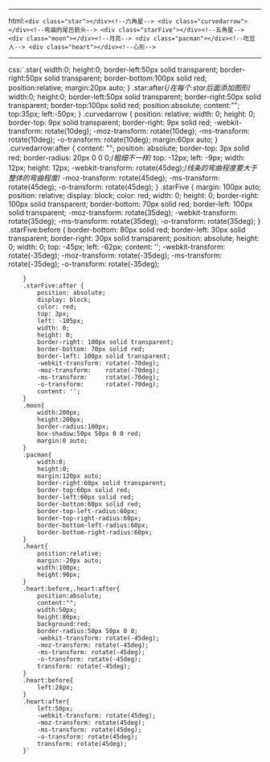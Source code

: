 

----------
html:`<div class="star"></div><!--六角星-->
    <div class="curvedarrow"></div><!--弯曲的尾巴箭头-->
    <div class="starFive"></div><!--五角星-->
    <div class="moon"></div><!--月亮-->
    <div class="pacman"></div><!--吃豆人-->
    <div class="heart"></div><!--心形-->`


----------
css:`.star{
            width:0;
            height:0;
            border-left:50px solid transparent;
            border-right:50px solid transparent;
            border-bottom:100px solid red;
            position:relative;
            margin:20px auto;
        }
        .star:after{/*在每个.star后面添加图形*/
            width:0;
            height:0;
            border-left:50px solid transparent;
            border-right:50px solid transparent;
            border-top:100px solid red;
            position:absolute;
            content:"";
            top:35px;
            left:-50px;
        }
        .curvedarrow {
            position: relative;
            width: 0;
            height: 0;
            border-top: 9px solid transparent;
            border-right: 9px solid red;
            -webkit-transform: rotate(10deg);
            -moz-transform: rotate(10deg);
            -ms-transform: rotate(10deg);
            -o-transform: rotate(10deg);
            margin:60px auto;
        }
        .curvedarrow:after {
            content: "";
            position: absolute;
            border-top: 3px solid red;
            border-radius: 20px 0 0 0;/*粗细不一样*/
            top: -12px;
            left: -9px;
            width: 12px;
            height: 12px;
            -webkit-transform: rotate(45deg);/*线条的弯曲程度要大于整体的弯曲程度*/
            -moz-transform: rotate(45deg);
            -ms-transform: rotate(45deg);
            -o-transform: rotate(45deg);
        }
        .starFive {
            margin: 100px auto;
            position: relative;
            display: block;
            color: red;
            width: 0;
            height: 0;
            border-right:  100px solid transparent;
            border-bottom: 70px  solid red;
            border-left:   100px solid transparent;
            -moz-transform:    rotate(35deg);
            -webkit-transform: rotate(35deg);
            -ms-transform:     rotate(35deg);
            -o-transform:      rotate(35deg);
        }
        .starFive:before {
            border-bottom: 80px solid red;
            border-left: 30px solid transparent;
            border-right: 30px solid transparent;
            position: absolute;
            height: 0;
            width: 0;
            top: -45px;
            left: -62px;
            content: '';
            -webkit-transform: rotate(-35deg);
            -moz-transform:    rotate(-35deg);
            -ms-transform:     rotate(-35deg);
            -o-transform:      rotate(-35deg);

        }
        .starFive:after {
            position: absolute;
            display: block;
            color: red;
            top: 3px;
            left: -105px;
            width: 0;
            height: 0;
            border-right: 100px solid transparent;
            border-bottom: 70px solid red;
            border-left: 100px solid transparent;
            -webkit-transform: rotate(-70deg);
            -moz-transform:    rotate(-70deg);
            -ms-transform:     rotate(-70deg);
            -o-transform:      rotate(-70deg);
            content: '';
        }
        .moon{
            width:200px;
            height:200px;
            border-radius:100px;
            box-shadow:50px 50px 0 0 red;
            margin:0 auto;
        }
        .pacman{
            width:0;
            height:0;
            margin:120px auto;
            border-right:60px solid transparent;
            border-top:60px solid red;
            border-left:60px solid red;
            border-bottom:60px solid red;
            border-top-left-radius:60px;
            border-top-right-radius:60px;
            border-bottom-left-radius:60px;
            border-bottom-right-radius:60px;
        }
        .heart{
            position:relative;
            margin:-20px auto;
            width:100px;
            height:90px;
        }
        .heart:before,.heart:after{
            position:absolute;
            content:"";
            width:50px;
            height:80px;
            background:red;
            border-radius:50px 50px 0 0;
            -webkit-transform: rotate(-45deg);
            -moz-transform: rotate(-45deg);
            -ms-transform: rotate(-45deg);
            -o-transform: rotate(-45deg);
            transform: rotate(-45deg);
        }
        .heart:before{
            left:28px;
        }
        .heart:after{
            left:50px;
            -webkit-transform: rotate(45deg);
            -moz-transform: rotate(45deg);
            -ms-transform: rotate(45deg);
            -o-transform: rotate(45deg);
            transform: rotate(45deg);
        }`